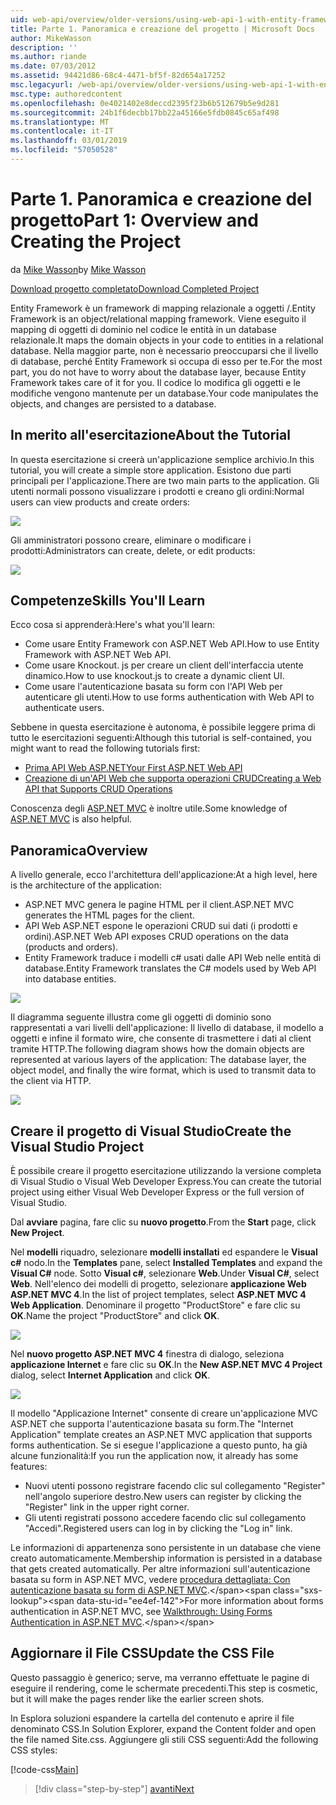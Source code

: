 ```yaml
---
uid: web-api/overview/older-versions/using-web-api-1-with-entity-framework-5/using-web-api-with-entity-framework-part-1
title: Parte 1. Panoramica e creazione del progetto | Microsoft Docs
author: MikeWasson
description: ''
ms.author: riande
ms.date: 07/03/2012
ms.assetid: 94421d86-68c4-4471-bf5f-82d654a17252
msc.legacyurl: /web-api/overview/older-versions/using-web-api-1-with-entity-framework-5/using-web-api-with-entity-framework-part-1
msc.type: authoredcontent
ms.openlocfilehash: 0e4021402e8deccd2395f23b6b512679b5e9d281
ms.sourcegitcommit: 24b1f6decbb17bb22a45166e5fdb0845c65af498
ms.translationtype: MT
ms.contentlocale: it-IT
ms.lasthandoff: 03/01/2019
ms.locfileid: "57050528"
---
```

<a name="part-1-overview-and-creating-the-project"></a><span data-ttu-id="ee4ef-102">Parte 1. Panoramica e creazione del progetto</span><span class="sxs-lookup"><span data-stu-id="ee4ef-102">Part 1: Overview and Creating the Project</span></span>
====================
<span data-ttu-id="ee4ef-103">da [Mike Wasson](https://github.com/MikeWasson)</span><span class="sxs-lookup"><span data-stu-id="ee4ef-103">by [Mike Wasson](https://github.com/MikeWasson)</span></span>

[<span data-ttu-id="ee4ef-104">Download progetto completato</span><span class="sxs-lookup"><span data-stu-id="ee4ef-104">Download Completed Project</span></span>](http://code.msdn.microsoft.com/ASP-NET-Web-API-with-afa30545)

<span data-ttu-id="ee4ef-105">Entity Framework è un framework di mapping relazionale a oggetti /.</span><span class="sxs-lookup"><span data-stu-id="ee4ef-105">Entity Framework is an object/relational mapping framework.</span></span> <span data-ttu-id="ee4ef-106">Viene eseguito il mapping di oggetti di dominio nel codice le entità in un database relazionale.</span><span class="sxs-lookup"><span data-stu-id="ee4ef-106">It maps the domain objects in your code to entities in a relational database.</span></span> <span data-ttu-id="ee4ef-107">Nella maggior parte, non è necessario preoccuparsi che il livello di database, perché Entity Framework si occupa di esso per te.</span><span class="sxs-lookup"><span data-stu-id="ee4ef-107">For the most part, you do not have to worry about the database layer, because Entity Framework takes care of it for you.</span></span> <span data-ttu-id="ee4ef-108">Il codice lo modifica gli oggetti e le modifiche vengono mantenute per un database.</span><span class="sxs-lookup"><span data-stu-id="ee4ef-108">Your code manipulates the objects, and changes are persisted to a database.</span></span>

## <a name="about-the-tutorial"></a><span data-ttu-id="ee4ef-109">In merito all'esercitazione</span><span class="sxs-lookup"><span data-stu-id="ee4ef-109">About the Tutorial</span></span>

<span data-ttu-id="ee4ef-110">In questa esercitazione si creerà un'applicazione semplice archivio.</span><span class="sxs-lookup"><span data-stu-id="ee4ef-110">In this tutorial, you will create a simple store application.</span></span> <span data-ttu-id="ee4ef-111">Esistono due parti principali per l'applicazione.</span><span class="sxs-lookup"><span data-stu-id="ee4ef-111">There are two main parts to the application.</span></span> <span data-ttu-id="ee4ef-112">Gli utenti normali possono visualizzare i prodotti e creano gli ordini:</span><span class="sxs-lookup"><span data-stu-id="ee4ef-112">Normal users can view products and create orders:</span></span>

![](using-web-api-with-entity-framework-part-1/_static/image1.png)

<span data-ttu-id="ee4ef-113">Gli amministratori possono creare, eliminare o modificare i prodotti:</span><span class="sxs-lookup"><span data-stu-id="ee4ef-113">Administrators can create, delete, or edit products:</span></span>

![](using-web-api-with-entity-framework-part-1/_static/image2.png)

## <a name="skills-youll-learn"></a><span data-ttu-id="ee4ef-114">Competenze</span><span class="sxs-lookup"><span data-stu-id="ee4ef-114">Skills You'll Learn</span></span>

<span data-ttu-id="ee4ef-115">Ecco cosa si apprenderà:</span><span class="sxs-lookup"><span data-stu-id="ee4ef-115">Here's what you'll learn:</span></span>

- <span data-ttu-id="ee4ef-116">Come usare Entity Framework con ASP.NET Web API.</span><span class="sxs-lookup"><span data-stu-id="ee4ef-116">How to use Entity Framework with ASP.NET Web API.</span></span>
- <span data-ttu-id="ee4ef-117">Come usare Knockout. js per creare un client dell'interfaccia utente dinamico.</span><span class="sxs-lookup"><span data-stu-id="ee4ef-117">How to use knockout.js to create a dynamic client UI.</span></span>
- <span data-ttu-id="ee4ef-118">Come usare l'autenticazione basata su form con l'API Web per autenticare gli utenti.</span><span class="sxs-lookup"><span data-stu-id="ee4ef-118">How to use forms authentication with Web API to authenticate users.</span></span>

<span data-ttu-id="ee4ef-119">Sebbene in questa esercitazione è autonoma, è possibile leggere prima di tutto le esercitazioni seguenti:</span><span class="sxs-lookup"><span data-stu-id="ee4ef-119">Although this tutorial is self-contained, you might want to read the following tutorials first:</span></span>

- [<span data-ttu-id="ee4ef-120">Prima API Web ASP.NET</span><span class="sxs-lookup"><span data-stu-id="ee4ef-120">Your First ASP.NET Web API</span></span>](../../getting-started-with-aspnet-web-api/tutorial-your-first-web-api.md)
- [<span data-ttu-id="ee4ef-121">Creazione di un'API Web che supporta operazioni CRUD</span><span class="sxs-lookup"><span data-stu-id="ee4ef-121">Creating a Web API that Supports CRUD Operations</span></span>](../creating-a-web-api-that-supports-crud-operations.md)

<span data-ttu-id="ee4ef-122">Conoscenza degli [ASP.NET MVC](../../../../mvc/index.md) è inoltre utile.</span><span class="sxs-lookup"><span data-stu-id="ee4ef-122">Some knowledge of [ASP.NET MVC](../../../../mvc/index.md) is also helpful.</span></span>

## <a name="overview"></a><span data-ttu-id="ee4ef-123">Panoramica</span><span class="sxs-lookup"><span data-stu-id="ee4ef-123">Overview</span></span>

<span data-ttu-id="ee4ef-124">A livello generale, ecco l'architettura dell'applicazione:</span><span class="sxs-lookup"><span data-stu-id="ee4ef-124">At a high level, here is the architecture of the application:</span></span>

- <span data-ttu-id="ee4ef-125">ASP.NET MVC genera le pagine HTML per il client.</span><span class="sxs-lookup"><span data-stu-id="ee4ef-125">ASP.NET MVC generates the HTML pages for the client.</span></span>
- <span data-ttu-id="ee4ef-126">API Web ASP.NET espone le operazioni CRUD sui dati (i prodotti e ordini).</span><span class="sxs-lookup"><span data-stu-id="ee4ef-126">ASP.NET Web API exposes CRUD operations on the data (products and orders).</span></span>
- <span data-ttu-id="ee4ef-127">Entity Framework traduce i modelli c# usati dalle API Web nelle entità di database.</span><span class="sxs-lookup"><span data-stu-id="ee4ef-127">Entity Framework translates the C# models used by Web API into database entities.</span></span>

![](using-web-api-with-entity-framework-part-1/_static/image3.png)

<span data-ttu-id="ee4ef-128">Il diagramma seguente illustra come gli oggetti di dominio sono rappresentati a vari livelli dell'applicazione: Il livello di database, il modello a oggetti e infine il formato wire, che consente di trasmettere i dati al client tramite HTTP.</span><span class="sxs-lookup"><span data-stu-id="ee4ef-128">The following diagram shows how the domain objects are represented at various layers of the application: The database layer, the object model, and finally the wire format, which is used to transmit data to the client via HTTP.</span></span>

![](using-web-api-with-entity-framework-part-1/_static/image4.png)

## <a name="create-the-visual-studio-project"></a><span data-ttu-id="ee4ef-129">Creare il progetto di Visual Studio</span><span class="sxs-lookup"><span data-stu-id="ee4ef-129">Create the Visual Studio Project</span></span>

<span data-ttu-id="ee4ef-130">È possibile creare il progetto esercitazione utilizzando la versione completa di Visual Studio o Visual Web Developer Express.</span><span class="sxs-lookup"><span data-stu-id="ee4ef-130">You can create the tutorial project using either Visual Web Developer Express or the full version of Visual Studio.</span></span>

<span data-ttu-id="ee4ef-131">Dal **avviare** pagina, fare clic su **nuovo progetto**.</span><span class="sxs-lookup"><span data-stu-id="ee4ef-131">From the **Start** page, click **New Project**.</span></span>

<span data-ttu-id="ee4ef-132">Nel **modelli** riquadro, selezionare **modelli installati** ed espandere le **Visual c#** nodo.</span><span class="sxs-lookup"><span data-stu-id="ee4ef-132">In the **Templates** pane, select **Installed Templates** and expand the **Visual C#** node.</span></span> <span data-ttu-id="ee4ef-133">Sotto **Visual c#**, selezionare **Web**.</span><span class="sxs-lookup"><span data-stu-id="ee4ef-133">Under **Visual C#**, select **Web**.</span></span> <span data-ttu-id="ee4ef-134">Nell'elenco dei modelli di progetto, selezionare **applicazione Web ASP.NET MVC 4**.</span><span class="sxs-lookup"><span data-stu-id="ee4ef-134">In the list of project templates, select **ASP.NET MVC 4 Web Application**.</span></span> <span data-ttu-id="ee4ef-135">Denominare il progetto "ProductStore" e fare clic su **OK**.</span><span class="sxs-lookup"><span data-stu-id="ee4ef-135">Name the project "ProductStore" and click **OK**.</span></span>

![](using-web-api-with-entity-framework-part-1/_static/image5.png)

<span data-ttu-id="ee4ef-136">Nel **nuovo progetto ASP.NET MVC 4** finestra di dialogo, seleziona **applicazione Internet** e fare clic su **OK**.</span><span class="sxs-lookup"><span data-stu-id="ee4ef-136">In the **New ASP.NET MVC 4 Project** dialog, select **Internet Application** and click **OK**.</span></span>

![](using-web-api-with-entity-framework-part-1/_static/image6.png)

<span data-ttu-id="ee4ef-137">Il modello "Applicazione Internet" consente di creare un'applicazione MVC ASP.NET che supporta l'autenticazione basata su form.</span><span class="sxs-lookup"><span data-stu-id="ee4ef-137">The "Internet Application" template creates an ASP.NET MVC application that supports forms authentication.</span></span> <span data-ttu-id="ee4ef-138">Se si esegue l'applicazione a questo punto, ha già alcune funzionalità:</span><span class="sxs-lookup"><span data-stu-id="ee4ef-138">If you run the application now, it already has some features:</span></span>

- <span data-ttu-id="ee4ef-139">Nuovi utenti possono registrare facendo clic sul collegamento "Register" nell'angolo superiore destro.</span><span class="sxs-lookup"><span data-stu-id="ee4ef-139">New users can register by clicking the "Register" link in the upper right corner.</span></span>
- <span data-ttu-id="ee4ef-140">Gli utenti registrati possono accedere facendo clic sul collegamento "Accedi".</span><span class="sxs-lookup"><span data-stu-id="ee4ef-140">Registered users can log in by clicking the "Log in" link.</span></span>

<span data-ttu-id="ee4ef-141">Le informazioni di appartenenza sono persistente in un database che viene creato automaticamente.</span><span class="sxs-lookup"><span data-stu-id="ee4ef-141">Membership information is persisted in a database that gets created automatically.</span></span> <span data-ttu-id="ee4ef-142">Per altre informazioni sull'autenticazione basata su form in ASP.NET MVC, vedere [procedura dettagliata: Con autenticazione basata su form di ASP.NET MVC](https://msdn.microsoft.com/library/ff398049(VS.98).aspx).</span><span class="sxs-lookup"><span data-stu-id="ee4ef-142">For more information about forms authentication in ASP.NET MVC, see [Walkthrough: Using Forms Authentication in ASP.NET MVC](https://msdn.microsoft.com/library/ff398049(VS.98).aspx).</span></span>

## <a name="update-the-css-file"></a><span data-ttu-id="ee4ef-143">Aggiornare il File CSS</span><span class="sxs-lookup"><span data-stu-id="ee4ef-143">Update the CSS File</span></span>

<span data-ttu-id="ee4ef-144">Questo passaggio è generico; serve, ma verranno effettuate le pagine di eseguire il rendering, come le schermate precedenti.</span><span class="sxs-lookup"><span data-stu-id="ee4ef-144">This step is cosmetic, but it will make the pages render like the earlier screen shots.</span></span>

<span data-ttu-id="ee4ef-145">In Esplora soluzioni espandere la cartella del contenuto e aprire il file denominato CSS.</span><span class="sxs-lookup"><span data-stu-id="ee4ef-145">In Solution Explorer, expand the Content folder and open the file named Site.css.</span></span> <span data-ttu-id="ee4ef-146">Aggiungere gli stili CSS seguenti:</span><span class="sxs-lookup"><span data-stu-id="ee4ef-146">Add the following CSS styles:</span></span>

[!code-css[Main](using-web-api-with-entity-framework-part-1/samples/sample1.css)]

> [!div class="step-by-step"]
> [<span data-ttu-id="ee4ef-147">avanti</span><span class="sxs-lookup"><span data-stu-id="ee4ef-147">Next</span></span>](using-web-api-with-entity-framework-part-2.md)

